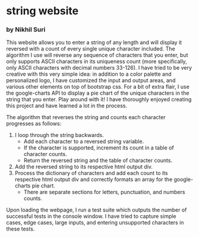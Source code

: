 # string website
### by Nikhil Suri

This website allows you to enter a string of any length and will display it reversed with a count of every single unique character included. The algorithm I use will reverse any sequence of characters that you enter, but only supports ASCII characters in its uniqueness count (more specifically, only ASCII characters with decimal numbers 33-126). I have tried to be very creative with this very simple idea: in addition to a color palette and personalized logo, I have customized the input and output areas, and various other elements on top of bootstrap css. For a bit of extra flair, I use the google-charts API to display a pie chart of the unique characters in the string that you enter. Play around with it! I have thoroughly enjoyed creating this project and have learned a lot in the process.

The algorithm that reverses the string and counts each character progresses as follows:
  1. I loop through the string backwards.
     * Add each character to a reversed string variable.
     * If the character is supported, increment its count in a table of character counts.
     * Return the reversed string and the table of character counts.
  2. Add the reversed string to its respective html output div.
  3. Process the dictionary of characters and add each count to its respective html output div and correctly formats an array for the google-charts pie chart.
     * There are separate sections for letters, punctuation, and numbers counts.

Upon loading the webpage, I run a test suite which outputs the number of successful tests in the console window. I have tried to capture simple cases, edge cases, large inputs, and entering unsupported characters in these tests.
